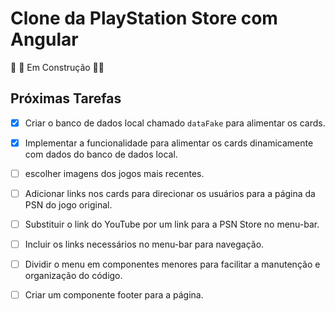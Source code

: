 # Clone da PlayStation Store com Angular

🚧 🚧 Em Construção 🚧🚧

## Próximas Tarefas

- [x] Criar o banco de dados local chamado `dataFake` para alimentar os cards.

- [x] Implementar a funcionalidade para alimentar os cards dinamicamente com dados do banco de dados local.

- [ ] escolher imagens dos jogos mais recentes.

- [ ] Adicionar links nos cards para direcionar os usuários para a página da PSN do jogo original.

- [ ] Substituir o link do YouTube por um link para a PSN Store no menu-bar.

- [ ] Incluir os links necessários no menu-bar para navegação.

- [ ] Dividir o menu em componentes menores para facilitar a manutenção e organização do código.

- [ ] Criar um componente footer para a página.

